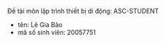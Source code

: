 Đề tài môn lập trình thiết bị di động: ASC-STUDENT
 - tên: Lê Gia Bảo
 - mã số sinh viên: 20057751


